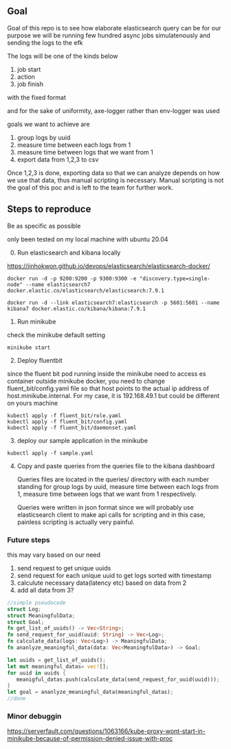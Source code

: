 ## Goal

Goal of this repo is to see how elaborate elasticsearch query can be for our purpose
we will be running few hundred async jobs simulatenously and sending the logs to the efk

The logs will be one of the kinds below

1. job start
2. action
3. job finish

with the fixed format

and for the sake of uniformity, axe-logger rather than env-logger was used

goals we want to achieve are

1. group logs by uuid
2. measure time between each logs from 1
3. measure time between logs that we want from 1
4. export data from 1,2,3 to csv

Once 1,2,3 is done, exporting data so that we can analyze depends on how we use that data, thus manual scripting is necessary. Manual scripting is not the goal of this poc and is left to the team for further work.

## Steps to reproduce

Be as specific as possible

only been tested on my local machine with ubuntu 20.04

0. Run elasticsearch and kibana locally

https://jinhokwon.github.io/devops/elasticsearch/elasticsearch-docker/

```
docker run -d -p 9200:9200 -p 9300:9300 -e "discovery.type=single-node" --name elasticsearch7 docker.elastic.co/elasticsearch/elasticsearch:7.9.1

docker run -d --link elasticsearch7:elasticsearch -p 5601:5601 --name kibana7 docker.elastic.co/kibana/kibana:7.9.1
```

1. Run minikube

check the minikube default setting

```
minikube start
```

2. Deploy fluentbit

since the fluent bit pod running inside the minikube need to access es container outside minikube docker,
you need to change fluent_bit/config.yaml file so that host points to the actual ip address of host.minikube.internal.
For my case, it is 192.168.49.1 but could be different on yours machine

```
kubectl apply -f fluent_bit/role.yaml
kubectl apply -f fluent_bit/config.yaml
kubectl apply -f fluent_bit/daemonset.yaml
```

3. deploy our sample application in the minikube

```
kubectl apply -f sample.yaml
```

4. Copy and paste queries from the queries file to the kibana dashboard

   Queries files are located in the queries/ directory with each number standing for
   group logs by uuid, measure time between each logs from 1, measure time between logs that we want from 1 respectively.

   Queries were written in json format since we will probably use elasticsearch client to make api calls for scripting and in this case, painless scripting is actually very painful.

### Future steps

this may vary based on our need

1. send request to get unique uuids
2. send request for each unique uuid to get logs sorted with timestamp
3. calculute necessary data(latency etc) based on data from 2
4. add all data from 3?

```rust
//simple pseudocode
struct Log;
struct MeaningfulData;
struct Goal;
fn get_list_of_uuids() -> Vec<String>;
fn send_request_for_uuid(uuid: String) -> Vec<Log>;
fn calculate_data(logs: Vec<Log>) -> MeaningfulData;
fn ananlyze_meaningful_data(data: Vec<MeaningfulData>) -> Goal;

let uuids = get_list_of_uuids();
let mut meaningful_datas= vec![];
for uuid in uuids {
   meanigful_datas.push(calculate_data(send_request_for_uuid(uuid)));
}
let goal = ananlyze_meaningful_data(meaningful_datas);
//done
```

### Minor debuggin

https://serverfault.com/questions/1063166/kube-proxy-wont-start-in-minikube-because-of-permission-denied-issue-with-proc

